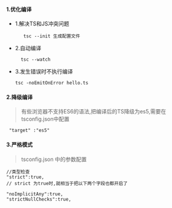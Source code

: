 #### 1.优化编译
* 1.解决TS和JS冲突问题
	
		 tsc --init 生成配置文件 
		 
* 2.自动编译
	
		tsc --watch 
* 	3.发生错误时不执行编译
	
		tsc -noEmitOnError hello.ts
		
#### 2.降级编译
> 有些浏览器不支持ES6的语法,把编译后的TS降级为es5,需要在tsconfig.json中配置

	 "target" :"es5"
	 
#### 3.严格模式
> tsconfig.json 中的参数配置

	//类型检查
	"strict":true,
	// strict 为true时,就相当于把以下两个字段也都开启了
	
	"noImplicitAny":true,
	"strictNullChecks":true,
